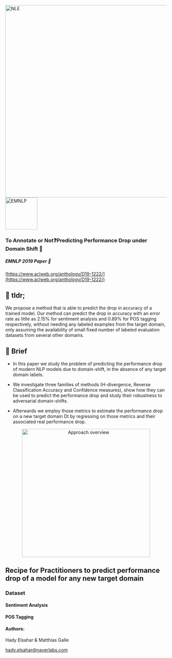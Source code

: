 
<img width="600" alt="NLE" src="https://i.imgur.com/488nYbr.jpg">  <img display="inline" width="100" alt="EMNLP" src="https://i.imgur.com/8c0QJBF.jpg">
### To Annotate or Not:question:Predicting Performance Drop under Domain Shift :mag_right:
#####  EMNLP 2019 Paper :page_with_curl: 
[https://www.aclweb.org/anthology/D19-1222/](https://www.aclweb.org/anthology/D19-1222/)

## :pill: tldr;
We propose a method that is able to predict the drop in accuracy of a trained model. Our method can predict the drop in accuracy with an error rate as little as 2.15% for sentiment analysis and 0.89% for POS tagging respectively, without needing any labeled examples from the target domain, only assuming the availability of small fixed number of labeled evaluation datasets from several other domains. 

## :small_red_triangle_down: Brief

* In this paper we study the problem of predicting the performance drop of modern NLP models due to domain-shift, in the absence of any target domain labels. 

* We investigate three families of methods (H-divergence, Reverse Classification Accuracy and Confidence measures), show how they can be used to predict the performance drop and study their robustness to adversarial domain-shifts.

* Afterwards we employ those metrics to estimate the performance drop on a new target domain Dt by regressing on those metrics and their associated real performance drop. 

<p align="center"> <img width="400" alt="Approach overview" src="https://i.imgur.com/pmKzp4W.png"> </p>


## Recipe for Practitioners to predict performance drop of a model for any new target domain


### Dataset
#### Sentiment Analysis
#### POS Tagging



#### Authors:

Hady Elsahar & Matthias Galle

hady.elsahar@naverlabs.com
